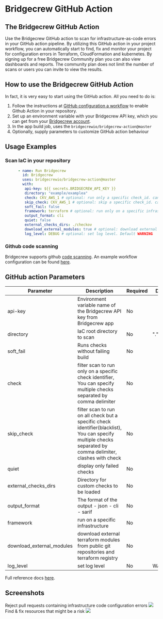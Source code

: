 # Bridgecrew GitHub Action

## The Bridgecrew GitHub Action

Use the Bridgecrew GitHub action to scan for infrastructure-as-code errors in your GitHub action pipeline.
By utilizing this GitHub action in your project workflow, you can automatically start to find,
fix and monitor your project for configuration errors in Terraform, CloudFormation and kubernetes. 
By signing up for a free Bridgecrew Community plan you can also view dashboards and reports. 
The community plan does not limit the number of scans or users you can invite to view the results.
​
## How to use the Bridgecrew GitHub Action

In fact, it is very easy to start using the GitHub action.
All you need to do is:

1. Follow the instructions at [GitHub configuration a workflow](https://help.github.com/en/actions/configuring-and-managing-workflows/configuring-a-workflow) to enable Github Action in your repository.
2. Set up an environment variable with your Bridgecrew API key, which you can get from your [Bridgecrew account](https://www.bridgecrew.cloud/integrations).
3. In the app build job, uses the `bridgecrewio/bridgecrew-action@master`
4. Optionally, supply parameters to customize GitHub action behaviour

## Usage Examples

### Scan IaC in your repository

```yaml
      - name: Run Bridgecrew 
        id: Bridgecrew
        uses: bridgecrewio/bridgecrew-action@master
        with:
         api-key: ${{ secrets.BRIDGECREW_API_KEY }}
         directory: "example/examplea"
         check: CKV_AWS_1 # optional: run only a specific check_id. can be comma separated list
         skip_check: CKV_AWS_1 # optional: skip a specific check_id. can be comma separated list
         soft_fail: false
         framework: terraform # optional: run only on a specific infrastructure {cloudformation,terraform,kubernetes,all}
         output_format: cli
         quiet: false
         external_checks_dirs: ./checkov
         download_external_modules: true # optional: download external terraform modules from public git repositories and terraform registry
         log_level: DEBUG # optional: set log level. Default WARNING

```

### Github code scanning

Bridgecrew supports github [code scanning](https://docs.github.com/en/free-pro-team@latest/github/finding-security-vulnerabilities-and-errors-in-your-code/about-code-scanning).
An example workflow configuration can be found [here](examples/code_scanning.yml).

## GitHub action Parameters

| Parameter  | Description | Required | Default | Type |
| -----------| -------------------------------------------------------------------------------------------------------- | ------------- | ------------- | ------------- |
| api-key | Environment variable name of the Bridgecrew API key from Bridgecrew app | No |  | Secret parameter |
| directory | IaC root directory to scan | No | "." | Input parameter |
| soft_fail | Runs checks without failing build | No | | Input parameters |
| check | filter scan to run only on a specific check identifier, You can specify multiple checks separated by comma delimiter | No |  | Input parameters |
| skip_check | filter scan to run on all check but a specific check identifier(blacklist), You can specify multiple checks separated by comma delimiter, clashes with check | No |  | Input parameters |
| quiet | display only failed checks | No |  | Input parameters |
| external_checks_dirs | Directory for custom checks to be loaded | No |  | Input parameters |
| output_format| The format of the output - json - cli - sarif | No |  | Input parameters |
| framework | run on a specific infrastructure | No | | cloudformation,terraform,kubernetes,all |
| download_external_modules | download external terraform modules from public git repositories and terraform registry | No | |Input parameters |
| log_level | set log level | No | WARNING | Input parameters |

Full reference docs [here](https://docs.bridgecrew.io/docs/integrate-with-github-actions-v2).

## Screenshots

Reject pull requests containing infrastructure code configuration errors
![](resources/failed-action.png)
Find & fix resources that might be a risk
![](resources/problem-matcher.png)
